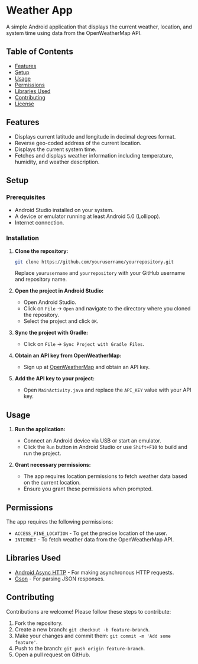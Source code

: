 # Weather App

A simple Android application that displays the current weather, location, and system time using data from the OpenWeatherMap API.

## Table of Contents
- [Features](#features)
- [Setup](#setup)
- [Usage](#usage)
- [Permissions](#permissions)
- [Libraries Used](#libraries-used)
- [Contributing](#contributing)
- [License](#license)

## Features
- Displays current latitude and longitude in decimal degrees format.
- Reverse geo-coded address of the current location.
- Displays the current system time.
- Fetches and displays weather information including temperature, humidity, and weather description.

## Setup

### Prerequisites
- Android Studio installed on your system.
- A device or emulator running at least Android 5.0 (Lollipop).
- Internet connection.

### Installation
1. **Clone the repository:**
    ```sh
    git clone https://github.com/yourusername/yourrepository.git
    ```
    Replace `yourusername` and `yourrepository` with your GitHub username and repository name.

2. **Open the project in Android Studio:**
    - Open Android Studio.
    - Click on `File` -> `Open` and navigate to the directory where you cloned the repository.
    - Select the project and click `OK`.

3. **Sync the project with Gradle:**
    - Click on `File` -> `Sync Project with Gradle Files`.

4. **Obtain an API key from OpenWeatherMap:**
    - Sign up at [OpenWeatherMap](https://openweathermap.org/) and obtain an API key.

5. **Add the API key to your project:**
    - Open `MainActivity.java` and replace the `API_KEY` value with your API key.

## Usage
1. **Run the application:**
    - Connect an Android device via USB or start an emulator.
    - Click the `Run` button in Android Studio or use `Shift+F10` to build and run the project.

2. **Grant necessary permissions:**
    - The app requires location permissions to fetch weather data based on the current location.
    - Ensure you grant these permissions when prompted.

## Permissions
The app requires the following permissions:
- `ACCESS_FINE_LOCATION` - To get the precise location of the user.
- `INTERNET` - To fetch weather data from the OpenWeatherMap API.

## Libraries Used
- [Android Async HTTP](https://loopj.com/android-async-http/) - For making asynchronous HTTP requests.
- [Gson](https://github.com/google/gson) - For parsing JSON responses.

## Contributing
Contributions are welcome! Please follow these steps to contribute:
1. Fork the repository.
2. Create a new branch: `git checkout -b feature-branch`.
3. Make your changes and commit them: `git commit -m 'Add some feature'`.
4. Push to the branch: `git push origin feature-branch`.
5. Open a pull request on GitHub.
